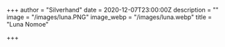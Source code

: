 +++
author = "Silverhand"
date = 2020-12-07T23:00:00Z
description = ""
image = "/images/luna.PNG"
image_webp = "/images/luna.webp"
title = "Luna Nomoe"

+++
